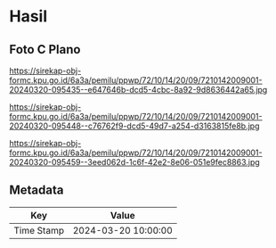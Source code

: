 # Hasil

## Foto C Plano

https://sirekap-obj-formc.kpu.go.id/6a3a/pemilu/ppwp/72/10/14/20/09/7210142009001-20240320-095435--e647646b-dcd5-4cbc-8a92-9d8636442a65.jpg

https://sirekap-obj-formc.kpu.go.id/6a3a/pemilu/ppwp/72/10/14/20/09/7210142009001-20240320-095448--c76762f9-dcd5-49d7-a254-d3163815fe8b.jpg

https://sirekap-obj-formc.kpu.go.id/6a3a/pemilu/ppwp/72/10/14/20/09/7210142009001-20240320-095459--3eed062d-1c6f-42e2-8e06-051e9fec8863.jpg


## Metadata

| Key        | Value               |
| ---------- | ------------------- |
| Time Stamp | 2024-03-20 10:00:00 |



